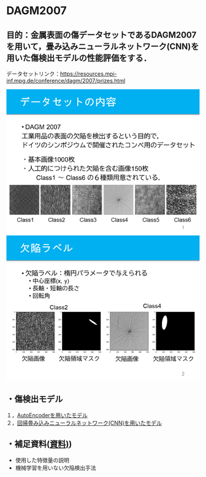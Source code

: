# DAGM2007
## 目的：金属表面の傷データセットであるDAGM2007を用いて，畳み込みニューラルネットワーク(CNN)を用いた傷検出モデルの性能評価をする．
データセットリンク：https://resources.mpi-inf.mpg.de/conference/dagm/2007/prizes.html  
  
![1](https://github.com/kentaro-fujita/DAGM2007/blob/master/スライド画像/Top_1.PNG)
![2](https://github.com/kentaro-fujita/DAGM2007/blob/master/スライド画像/Top_2.PNG)
  
## ・傷検出モデル
１，[AutoEncoderを用いたモデル](https://github.com/kentaro-fujita/DAGM2007/blob/master/AutoEncoder)  
２，[回帰畳み込みニューラルネットワーク(CNN)を用いたモデル](https://github.com/kentaro-fujita/DAGM2007/blob/master/回帰CNN) 
  
## ・補足資料([**資料**)](https://github.com/kentaro-fujita/DAGM2007/blob/master/補足資料.pdf))  
* 使用した特徴量の説明
* 機械学習を用いない欠陥検出手法
